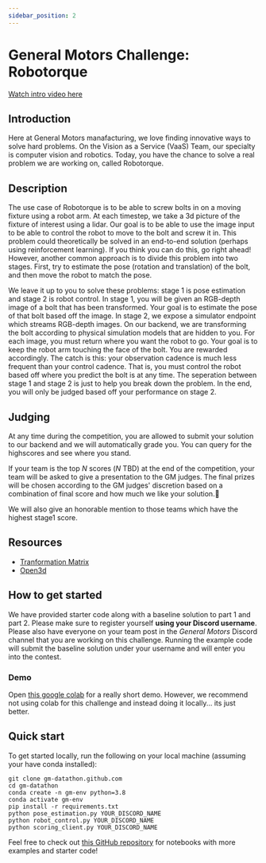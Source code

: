 ```yaml
---
sidebar_position: 2
---
```


# General Motors Challenge: Robotorque

[Watch intro video here](youtube.com)

## Introduction
Here at General Motors manafacturing, we love finding innovative ways to solve hard problems.
On the Vision as a Service (VaaS) Team, our specialty is computer vision and robotics.
Today, you have the chance to solve a real problem we are working on, called Robotorque.

## Description
The use case of Robotorque is to be able to screw bolts in on a moving fixture using a robot arm.
At each timestep, we take a 3d picture of the fixture of interest using a lidar.
Our goal is to be able to use the image
input to be able to control the robot to move to the bolt and screw it in.
This problem could theoretically be solved in an end-to-end solution (perhaps using reinforcement learning).
If you think you can do this, go right ahead!
However, another common approach is to divide this problem into two stages.
First, try to estimate the pose (rotation and translation) of the bolt, and then move the 
robot to match the pose.

We leave it up to you to solve these problems: stage 1 is pose estimation and stage 2 is robot control. 
In stage 1, you will be given an RGB-depth image of a bolt that has been transformed.
Your goal is to estimate the pose of that bolt based off the image.
In stage 2, we expose a simulator endpoint which streams RGB-depth images. On our backend, we are transforming
the bolt according to physical simulation models that are hidden to you. For each image, you must return
where you want the robot to go. Your goal is to keep the robot arm touching the face of the bolt. You
are rewarded accordingly. The catch is this: your observation cadence is much less frequent than your control cadence.
That is, you must control the robot based off where you predict the bolt is at any time.
The seperation between stage 1 and stage 2 is just to help you break down the problem. 
In the end, you will only be judged based off your performance on stage 2.


## Judging
At any time during the competition, you are allowed to submit your solution to our backend and we
will automatically grade you. You can query for the highscores and see where you stand. 

If your team is the top *N* scores (*N* TBD) at the end of the competition, 
your team will be asked to give a presentation to the GM judges.
The final prizes will be chosen according to the GM judges' discretion based on a
combination of final score and how much we like your solution.🙂

We will also give an honorable mention to those teams which have the highest stage1 score.


## Resources
- [Tranformation Matrix](https://en.wikipedia.org/wiki/Transformation_matrix)
- [Open3d](http://www.open3d.org/docs/release/introduction.html)
 

## How to get started
We have provided starter code along with a baseline solution to part 1 and part 2.
Please make sure to register yourself **using your Discord username**.
Please also have everyone on your team post in the *General Motors* Discord channel
that you are working on this challenge.
Running the example code will submit the baseline solution under your username
and will enter you into the contest.

### Demo
Open [this google colab](https://colab.research.google.com/drive/1jCrbcQwIKktIp0ea_v_4kHsZ71vmoaiK#scrollTo=Ux0rXpz1i8T7)
for a really short demo. However, we recommend not using colab for this challenge and instead doing it locally... its just better.

## Quick start
To get started locally, run the following on your local machine (assuming your have conda installed):
```
git clone gm-datathon.github.com
cd gm-datathon
conda create -n gm-env python=3.8
conda activate gm-env 
pip install -r requirements.txt
python pose_estimation.py YOUR_DISCORD_NAME
python robot_control.py YOUR_DISCORD_NAME
python scoring_client.py YOUR_DISCORD_NAME
```
Feel free to check out [this GitHub repository](https://github.com/josiahcoad/datathon-client) for notebooks with more examples and starter code!
